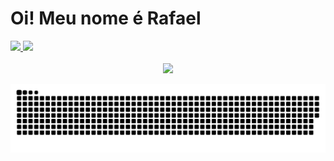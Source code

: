 <h1> Oi! Meu nome é Rafael </h1>

<div>
  <a href="https://github.com/R4f43lA94r3c1d0">
  <img height="168em" src="https://github-readme-stats.vercel.app/api?username=R4f43lA94r3c1d0&show_icons=true&theme=dracula&include_all_commits=true&count_private=true"/>
  <img height="168em" src="https://github-readme-stats.vercel.app/api/top-langs/?username=R4f43lA94r3c1d0&layout=compact&langs_count=7&theme=dracula"/>

</div>
 <br>
<div  align="center"> 
  <a href="https://www.linkedin.com/in/rafael-aparecido-44351b18a" target="_blank"><img src="https://img.shields.io/badge/-LinkedIn-%230077B5?style=for-the-badge&logo=linkedin&logoColor=white" target="_blank"></a> 
 
  ![Snake animation](https://github.com/R4f43lA94r3c1d0/R4f43lA94r3c1d0/blob/output/github-contribution-grid-snake.svg)
 
</div>
